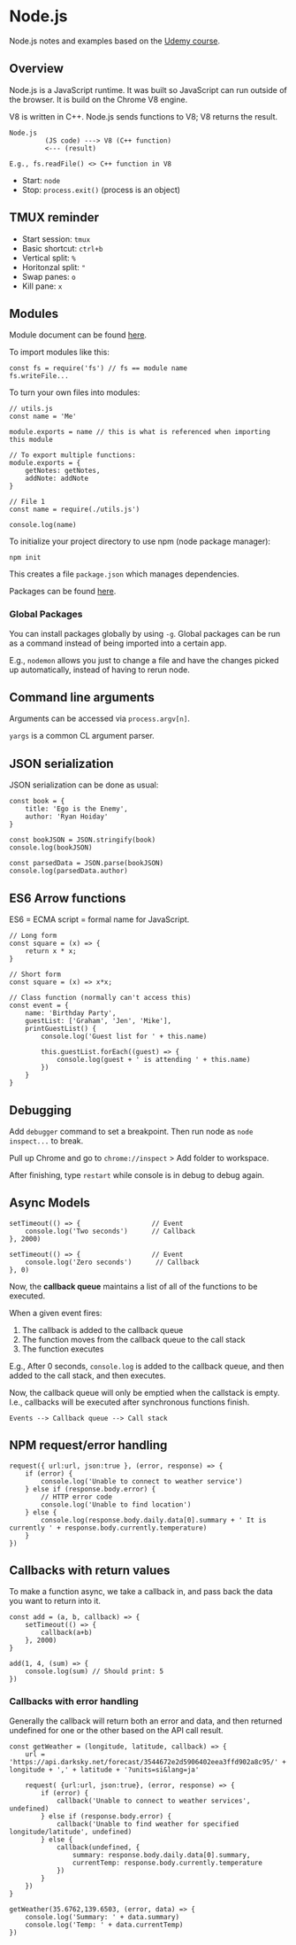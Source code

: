 # Node.js
Node.js notes and examples based on the [Udemy course](https://www.udemy.com/the-complete-nodejs-developer-course-2/).

## Overview
Node.js is a JavaScript runtime. It was built so JavaScript can run outside of the browser.
It is build on the Chrome V8 engine.

V8 is written in C++. Node.js sends functions to V8; V8 returns the result.

````
Node.js  
         (JS code) ---> V8 (C++ function) 
         <--- (result)
      
E.g., fs.readFile() <> C++ function in V8

````

* Start: `node`
* Stop: `process.exit()` (process is an object)

## TMUX reminder

* Start session: `tmux`
* Basic shortcut: `ctrl+b`
* Vertical split: `%`
* Horitonzal split: `"`
* Swap panes: `o`
* Kill pane: `x`

## Modules

Module document can be found [here](https://nodejs.org/api/).

To import modules like this:

````
const fs = require('fs') // fs == module name
fs.writeFile...
````

To turn your own files into modules:

````
// utils.js
const name = 'Me'

module.exports = name // this is what is referenced when importing this module

// To export multiple functions:
module.exports = {
    getNotes: getNotes,
    addNote: addNote
}

````

````
// File 1
const name = require(./utils.js')

console.log(name)
````

To initialize your project directory to use npm (node package manager):

`npm init`

This creates a file `package.json` which manages dependencies.

Packages can be found [here](https://www.npmjs.com).

### Global Packages

You can install packages globally by using `-g`.
Global packages can be run as a command instead of being imported into a certain app.

E.g., `nodemon` allows you just to change a file and have the changes picked up automatically, instead of having to rerun node.


## Command line arguments

Arguments can be accessed via `process.argv[n]`.

`yargs` is a common CL argument parser.

## JSON serialization

JSON serialization can be done as usual:

````
const book = {
    title: 'Ego is the Enemy',
    author: 'Ryan Hoiday'
}

const bookJSON = JSON.stringify(book)
console.log(bookJSON)

const parsedData = JSON.parse(bookJSON)
console.log(parsedData.author)  

````

## ES6 Arrow functions

ES6 = ECMA script = formal name for JavaScript.

````
// Long form
const square = (x) => {
    return x * x;
}

// Short form
const square = (x) => x*x;

// Class function (normally can't access this)
const event = {
    name: 'Birthday Party',
    guestList: ['Graham', 'Jen', 'Mike'],
    printGuestList() {
        console.log('Guest list for ' + this.name)

        this.guestList.forEach((guest) => {
            console.log(guest + ' is attending ' + this.name)
        })
    }
}

````

## Debugging

Add `debugger` command to set a breakpoint.
Then run node as `node inspect...` to break.

Pull up Chrome and go to `chrome://inspect` > Add folder to workspace.

After finishing, type `restart` while console is in debug to debug again.

## Async Models

````
setTimeout(() => {                  // Event
    console.log('Two seconds')      // Callback
}, 2000)

setTimeout(() => {                  // Event
    console.log('Zero seconds')      // Callback
}, 0)
````

Now, the __callback queue__ maintains a list of all of the functions to be executed.

When a given event fires:

1. The callback is added to the callback queue
2. The function moves from the callback queue to the call stack
3. The function executes

E.g., After 0 seconds, `console.log` is added to the callback queue, and then added to the call stack, and then executes.

Now, the callback queue will only be emptied when the callstack is empty. I.e., callbacks will be executed after synchronous functions finish.

````
Events --> Callback queue --> Call stack
````

## NPM request/error handling

````
request({ url:url, json:true }, (error, response) => {
    if (error) {
        console.log('Unable to connect to weather service')
    } else if (response.body.error) {
        // HTTP error code
        console.log('Unable to find location')
    } else {
        console.log(response.body.daily.data[0].summary + ' It is currently ' + response.body.currently.temperature)
    }
})
````

## Callbacks with return values

To make a function async, we take a callback in, and pass back the data you want to return into it.

````
const add = (a, b, callback) => {
    setTimeout(() => {
        callback(a+b)
    }, 2000)
}

add(1, 4, (sum) => {
    console.log(sum) // Should print: 5
})
````

### Callbacks with error handling

Generally the callback will return both an error and data, and then returned undefined for one or the other based on the API call result.

````
const getWeather = (longitude, latitude, callback) => {
    url = 'https://api.darksky.net/forecast/3544672e2d5906402eea3ffd902a8c95/' + longitude + ',' + latitude + '?units=si&lang=ja'

    request( {url:url, json:true}, (error, response) => {
        if (error) {
            callback('Unable to connect to weather services', undefined)
        } else if (response.body.error) {
            callback('Unable to find weather for specified longitude/latitude', undefined)
        } else {
            callback(undefined, {
                summary: response.body.daily.data[0].summary,
                currentTemp: response.body.currently.temperature
            })
        }
    })
}

getWeather(35.6762,139.6503, (error, data) => {
    console.log('Summary: ' + data.summary)
    console.log('Temp: ' + data.currentTemp)
})

````
